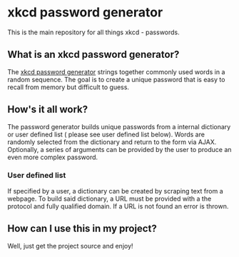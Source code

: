 # xkcd password generator
This is the main repository for all things xkcd - passwords. 

## What is an xkcd password generator?
The [xkcd password generator](http://xkcd.com/936/) strings together commonly used words in a random sequence. The goal is to create a unique password that is easy to recall from memory but difficult to guess.

## How's it all work?
The password generator builds unique passwords from a internal dictionary or user defined list ( please see user defined list below). Words are randomly selected from the dictionary and return to the form via AJAX. Optionally, a series of arguments can be provided by the user to produce an even more complex password. 

### User defined list
If specified by a user, a dictionary can be created by scraping text from a webpage. To build said dictionary, a URL must be provided with a the protocol and fully qualified domain. If  a URL is not found an error is thrown.

## How can I use this in my project?
Well, just get the project source and enjoy! 